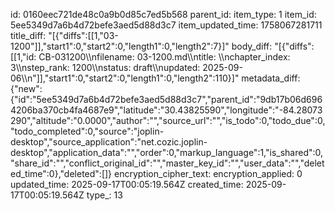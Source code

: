 id: 0160eec721de48c0a9b0d85c7ed5b568
parent_id: 
item_type: 1
item_id: 5ee5349d7a6b4d72befe3aed5d88d3c7
item_updated_time: 1758067281711
title_diff: "[{\"diffs\":[[1,\"03-1200\"]],\"start1\":0,\"start2\":0,\"length1\":0,\"length2\":7}]"
body_diff: "[{\"diffs\":[[1,\"id: CB-031200\\\nfilename: 03-1200.md\\\ntitle: \\\nchapter_index: 3\\\nstep_rank: 1200\\\nstatus: draft\\\nupdated: 2025-09-06\\\n\"]],\"start1\":0,\"start2\":0,\"length1\":0,\"length2\":110}]"
metadata_diff: {"new":{"id":"5ee5349d7a6b4d72befe3aed5d88d3c7","parent_id":"9db17b06d6964206ba370cb4fa4687e9","latitude":"30.43825590","longitude":"-84.28073290","altitude":"0.0000","author":"","source_url":"","is_todo":0,"todo_due":0,"todo_completed":0,"source":"joplin-desktop","source_application":"net.cozic.joplin-desktop","application_data":"","order":0,"markup_language":1,"is_shared":0,"share_id":"","conflict_original_id":"","master_key_id":"","user_data":"","deleted_time":0},"deleted":[]}
encryption_cipher_text: 
encryption_applied: 0
updated_time: 2025-09-17T00:05:19.564Z
created_time: 2025-09-17T00:05:19.564Z
type_: 13